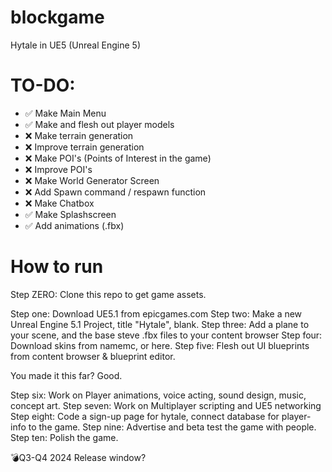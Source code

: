 # blockgame
Hytale in UE5 (Unreal Engine 5)

# TO-DO:
- ✅ Make Main Menu
- ✅ Make and flesh out player models
- ❌ Make terrain generation
- ❌ Improve terrain generation
- ❌ Make POI's (Points of Interest in the game)
- ❌ Improve POI's
- ❌ Make World Generator Screen
- ❌ Add Spawn command / respawn function
- ❌ Make Chatbox
- ✅ Make Splashscreen
- ✅ Add animations (.fbx)

# How to run
Step ZERO: Clone this repo to get game assets.

Step one: Download UE5.1 from epicgames.com
Step two: Make a new Unreal Engine 5.1 Project, title "Hytale", blank.
Step three: Add a plane to your scene, and the base steve .fbx files to your content browser
Step four: Download skins from namemc, or here.
Step five: Flesh out UI blueprints from content browser & blueprint editor.

You made it this far? Good.

Step six: Work on Player animations, voice acting, sound design, music, concept art.
Step seven: Work on Multiplayer scripting and UE5 networking
Step eight: Code a sign-up page for hytale, connect database for player-info to the game.
Step nine: Advertise and beta test the game with people.
Step ten: Polish the game.

💣Q3-Q4 2024 Release window?
